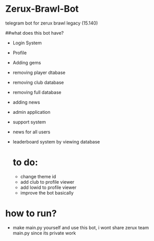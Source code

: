 # Zerux-Brawl-Bot
telegram bot for zerux brawl legacy (15.140)

##what does this bot have?

- Login System
- Profile
- Adding gems
- removing player dtabase
- removing club database
- removing full database
- adding news
- admin application
- support system
- news for all users
- leaderboard system by viewing database

  # to do:

  - change theme id
  - add club to profile viewer
  - add lowid to profile viewer
  - improve the bot basically

# how to run?

- make main.py yourself and use this bot, i wont share zerux team main.py since its private work
